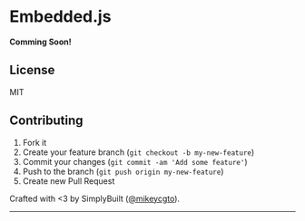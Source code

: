 # Embedded.js

**Comming Soon!**

## License

MIT

## Contributing

1. Fork it
2. Create your feature branch (`git checkout -b my-new-feature`)
3. Commit your changes (`git commit -am 'Add some feature'`)
4. Push to the branch (`git push origin my-new-feature`)
5. Create new Pull Request

Crafted with <3 by SimplyBuilt
([@mikeycgto](https://twitter.com/SimplyBuilt)).

***
